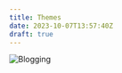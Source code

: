 ```yaml
---
title: Themes
date: 2023-10-07T13:57:40Z
draft: true
---
```


<div class="image-full"><img src="/images/posts/backdrop.png" alt="Blogging"></img></div>

